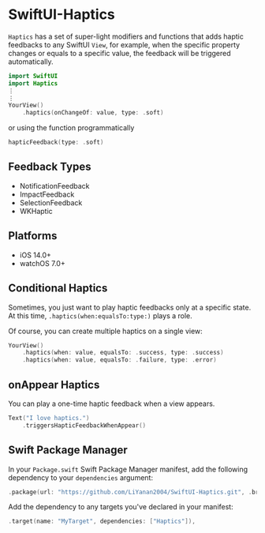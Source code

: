 # SwiftUI-Haptics

`Haptics` has a set of super-light modifiers and functions that adds haptic feedbacks to any SwiftUI `View`, for example, when the specific property changes or equals to a specific value, the feedback will be triggered automatically.

```swift
import SwiftUI
import Haptics
⋮
⋮
YourView()
    .haptics(onChangeOf: value, type: .soft)
```
or using the function programmatically
```swift
hapticFeedback(type: .soft)
```

## Feedback Types

 - NotificationFeedback
 - ImpactFeedback
 - SelectionFeedback
 - WKHaptic
 
 ## Platforms

- iOS 14.0+
- watchOS 7.0+
 
## Conditional Haptics

Sometimes, you just want to play haptic feedbacks only at a specific state. At this time, `.haptics(when:equalsTo:type:)` plays a role.

Of course, you can create multiple haptics on a single view:

```swift
YourView()
    .haptics(when: value, equalsTo: .success, type: .success)
    .haptics(when: value, equalsTo: .failure, type: .error)
```

## onAppear Haptics

You can play a one-time haptic feedback when a view appears.

```swift
Text("I love haptics.")
    .triggersHapticFeedbackWhenAppear()
```


## Swift Package Manager

In your `Package.swift` Swift Package Manager manifest, add the following dependency to your `dependencies` argument:

```swift
.package(url: "https://github.com/LiYanan2004/SwiftUI-Haptics.git", .branch("main")),
```

Add the dependency to any targets you've declared in your manifest:

```swift
.target(name: "MyTarget", dependencies: ["Haptics"]),
```
